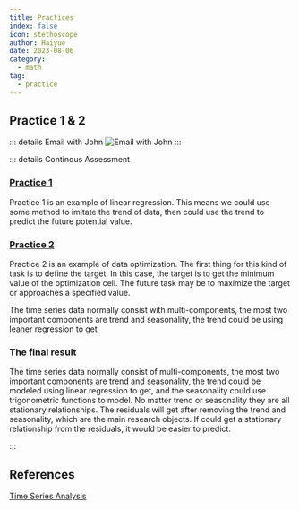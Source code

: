```yaml
---
title: Practices
index: false
icon: stethoscope
author: Haiyue
date: 2023-08-06
category:
  - math
tag:
  - practice
---
```



## Practice 1 & 2
::: details Email with John
![Email with John](/data/unisa/AdvancedAnalytic1/prac1&2.jpg)
:::

::: details Continous Assessment
### [Practice 1](/unisa/2023SP5/AdvancedAnalyticTechniques1/LinearRegressionwithExcel#excel-linear-regression)
Practice 1 is an example of linear regression. This means we could use some method to imitate the trend of data, then could use the trend to predict the future potential value.

### [Practice 2](/unisa/2023SP5/AdvancedAnalyticTechniques1/LinearRegressionwithExcel#excel-solver)
Practice 2 is an example of data optimization. The first thing for this kind of task is to define the target. In this case, the target is to get the minimum value of the optimization cell. The future task may be to maximize the target or approaches a specified value.

The time series data normally consist with multi-components, the most two important components are trend and seasonality, the trend could be using leaner regression to get


### The final result
The time series data normally consist of multi-components, the most two important components are trend and seasonality, the trend could be modeled using linear regression to get, and the seasonality could use trigonometric functions to model. No matter trend or seasonality they are all stationary relationships. The residuals will get after removing the trend and seasonality, which are the main research objects. If could get a stationary relationship from the residuals, it would be easier to predict.


:::

## References
[Time Series Analysis](https://www.youtube.com/watch?v=aP05EpN1M58&list=PLYEmLA_7ilZPHis6d-xEGqQ_8Enuv_s32&index=4)
